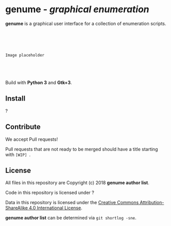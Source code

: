# genume - *graphical enumeration*

**genume** is a graphical user interface for a collection of enumeration scripts.

```





Image placeholder





```

Build with **Python 3** and **Gtk+3**.

## Install

?

## Contribute

We accept Pull requests!

Pull requests that are not ready to be merged should have a title starting with `[WIP] `.

## License

All files in this repository are Copyright (c) 2018 **genume author list**.

Code in this repository is licensed under ?

Data in this repository is licensed under the
[Creative Commons Attribution-ShareAlike 4.0 International License](http://creativecommons.org/licenses/by-sa/4.0/).

**genume author list** can be determined via `git shortlog -sne`.

